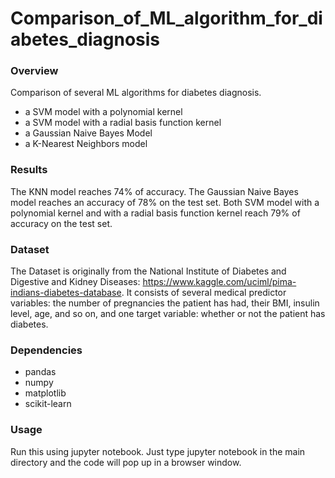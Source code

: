 # Comparison_of_ML_algorithm_for_diabetes_diagnosis

### Overview

Comparison of several ML algorithms for diabetes diagnosis.

- a SVM model with a polynomial kernel
- a SVM model with a radial basis function kernel
- a Gaussian Naive Bayes Model
- a K-Nearest Neighbors model

### Results

The KNN model reaches 74% of accuracy.
The Gaussian Naive Bayes model reaches an accuracy of 78% on the test set.
Both SVM model with a polynomial kernel and with a radial basis function kernel reach 79% of accuracy on the test set.

### Dataset

The Dataset is originally from the National Institute of Diabetes and Digestive and Kidney Diseases: https://www.kaggle.com/uciml/pima-indians-diabetes-database.
It consists of several medical predictor variables: the number of pregnancies the patient has had, their BMI, insulin level, age, and so on, and one target variable: whether or not the patient has diabetes.

### Dependencies

- pandas
- numpy
- matplotlib
- scikit-learn

### Usage

Run this using jupyter notebook. Just type jupyter notebook in the main directory and the code will pop up in a browser window.
